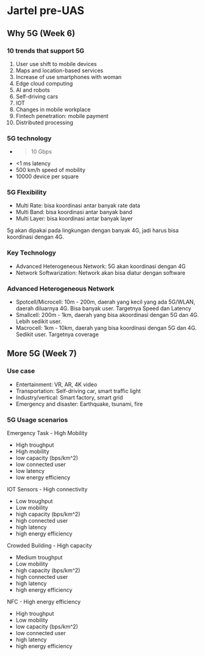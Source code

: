 # Jartel pre-UAS

## Why 5G (Week 6)

### 10 trends that support 5G

1. User use shift to mobile devices
2. Maps and location-based services
3. Increase of use smartphones with woman
4. Edge cloud computing
5. AI and robots
6. Self-driving cars
7. IOT
8. Changes in mobile workplace
9. Fintech penetration: mobile payment
10. Distributed processing

### 5G technology

- >10 Gbps
- <1 ms latency
- 500 km/h speed of mobility
- 10000 device per square

### 5G Flexibility

- Multi Rate: bisa koordinasi antar banyak rate data
- Multi Band: bisa koordinasi antar banyak band
- Multi Layer: bisa koordinasi antar banyak layer

5g akan dipakai pada lingkungan dengan banyak 4G, jadi harus bisa koordinasi dengan 4G.

### Key Technology

- Advanced Heterogeneous Network: 5G akan koordinasi dengan 4G
- Network Softwarization: Network akan bisa diatur dengan software

### Advanced Heterogeneous Network

- Spotcell/Microcell: 10m - 200m, daerah yang kecil yang ada 5G/WLAN, daerah diluarnya 4G. Bisa banyak user. Targetnya Speed dan Latency
- Smallcell: 200m - 1km, daerah yang bisa akoordinasi dengan 5G dan 4G. Lebih sedikit user.
- Macrocell: 1km - 10km, daerah yang bisa koordinasi dengan 5G dan 4G. Sedikit user. Targetnya coverage


## More 5G (Week 7)

### Use case

- Entertainment: VR, AR, 4K video
- Transportation: Self-driving car, smart traffic light
- Industry/vertical: Smart factory, smart grid
- Emergency and disaster: Earthquake, tsunami, fire

### 5G Usage scenarios

Emergency Task - High Mobility

- High troughput
- High mobility
- low capacity (bps/km^2)
- low connected user
- low latency
- low energy efficiency

IOT Sensors - High connectivity

- Low troughput
- Low mobility
- high capacity (bps/km^2)
- high connected user
- high latency
- high energy efficiency

Crowded Building - High capacity

- Medium troughput
- Low mobility
- high capacity (bps/km^2)
- high connected user
- high latency
- high energy efficiency

NFC - High energy efficiency

- High troughput
- Low mobility
- low capacity (bps/km^2)
- low connected user
- high latency
- high energy efficiency